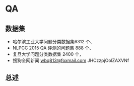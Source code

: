 # QA 

## 数据集
- 哈尔滨工业大学问题分类数据集6312 个、 
- NLPCC 2015 QA 评测的问题集 888 个、
- 复旦大学问题分类数据集 2400 个，
- 搜狗全网新闻
    wbq813@foxmail.com
    JHCzzpjOolZAXVNf

## 总述

